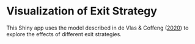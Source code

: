 # Visualization of Exit Strategy
This Shiny app uses the model described in de Vlas & Coffeng ([2020](https://www.medrxiv.org/content/10.1101/2020.03.29.20046011v2)) to explore the effects of different exit strategies.
